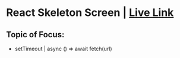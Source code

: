 # React Skeleton Screen | [Live Link](hhhh)


## Topic of Focus:
- setTimeout | async () => await fetch(url) 


<!-- <img src="./src/img/demo.png"> -->